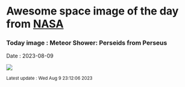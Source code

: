 
# Awesome space image of the day from [NASA](https://api.nasa.gov/)

### Today image : Meteor Shower: Perseids from Perseus
Date : 2023-08-09

![](https://apod.nasa.gov/apod/image/2308/Perseids18_Horalek_960.jpg)

<small>Latest update : Wed Aug  9 23:12:06 2023</small>
        